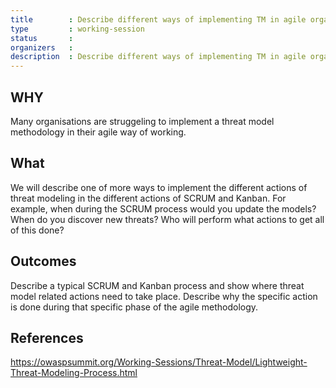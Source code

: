 ```yaml
---
title        : Describe different ways of implementing TM in agile organisations
type         : working-session
status       :
organizers   : 
description  : Describe different ways of implementing TM in agile organisations.
---
```


## WHY

Many organisations are struggeling to implement a threat model methodology in their agile way of working. 

## What

We will describe one of more ways to implement the different actions of threat modeling in the different actions of SCRUM and Kanban. 
For example, when during the SCRUM process would you update the models? When do you discover new threats? Who will perform what actions to get all of this done?

## Outcomes

Describe a typical SCRUM and Kanban process and show where threat model related actions need to take place. Describe why the specific action is done during that specific phase of the agile methodology.

## References

https://owaspsummit.org/Working-Sessions/Threat-Model/Lightweight-Threat-Modeling-Process.html
